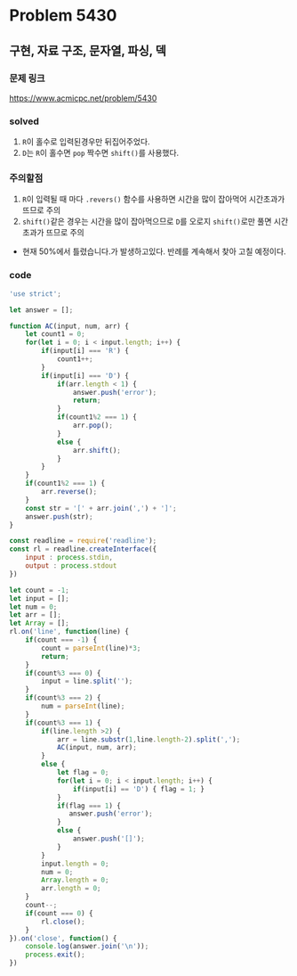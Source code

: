 # Problem 5430

## 구현, 자료 구조, 문자열, 파싱, 덱

### 문제 링크
<https://www.acmicpc.net/problem/5430>

### solved
1. `R`이 홀수로 입력된경우만 뒤집어주었다.
2. `D`는 `R`이 홀수면 `pop` 짝수면 `shift()`를 사용했다.


### 주의할점
1. `R`이 입력될 때 마다 `.revers()` 함수를 사용하면 시간을 많이 잡아먹어 시간초과가 뜨므로 주의
2. `shift()`같은 경우는 시간을 많이 잡아먹으므로 `D`를 오로지 `shift()`로만 풀면 시간초과가 뜨므로 주의

- 현재 50%에서 틀렸습니다.가 발생하고있다. 반례를 계속해서 찾아 고칠 예정이다.

### code
```javascript
'use strict';

let answer = [];

function AC(input, num, arr) {
    let count1 = 0;
    for(let i = 0; i < input.length; i++) {
        if(input[i] === 'R') {
            count1++;
        }
        if(input[i] === 'D') {
            if(arr.length < 1) {
                answer.push('error');
                return;
            }
            if(count1%2 === 1) {
                arr.pop();
            }
            else {
                arr.shift();
            }
        }
    }
    if(count1%2 === 1) {
        arr.reverse();
    }
    const str = '[' + arr.join(',') + ']';
    answer.push(str);
}

const readline = require('readline');
const rl = readline.createInterface({
    input : process.stdin,
    output : process.stdout
})

let count = -1;
let input = [];
let num = 0;
let arr = [];
let Array = [];
rl.on('line', function(line) {
    if(count === -1) {
        count = parseInt(line)*3;
        return;
    }
    if(count%3 === 0) {
        input = line.split('');
    }
    if(count%3 === 2) {
        num = parseInt(line);
    }
    if(count%3 === 1) {
        if(line.length >2) {
            arr = line.substr(1,line.length-2).split(',');
            AC(input, num, arr);
        }
        else {
            let flag = 0;
            for(let i = 0; i < input.length; i++) {
                if(input[i] == 'D') { flag = 1; }
            }
            if(flag === 1) {
               answer.push('error');
            }
            else {
                answer.push('[]');
            }
        }
        input.length = 0;
        num = 0;
        Array.length = 0;
        arr.length = 0;
    }
    count--;
    if(count === 0) {
        rl.close();
    }
}).on('close', function() {
    console.log(answer.join('\n'));
    process.exit();
})
